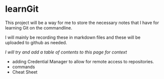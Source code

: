 # learnGit

This project will be a way for me to store the necessary notes that I have for learning Git on the commandline.

I will mainly be recording these in markdown files and these will be uploaded to github as needed.

*I will try and add a table of contents to this page for context*

- adding Credential Manager to allow for remote access to repositories.
- commands
- Cheat Sheet